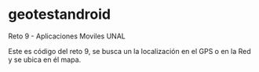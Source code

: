 geotestandroid
==============

Reto 9 - Aplicaciones Moviles UNAL

Este es código del reto 9, se busca un la localización en el GPS o en la Red y se ubica en él mapa.
